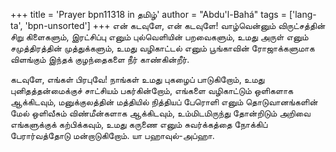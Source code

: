+++
title = 'Prayer bpn11318 in தமிழ்'
author = "Abdu'l-Bahá"
tags = ['lang-ta', 'bpn-unsorted']
+++
என் கடவுளே, என் கடவுளே! வாழ்வென்னும் விருட்சத்தின் சிறு கிளைகளும், இரட்சிப்பு எனும் புல்வெளியின் பறவைகளும், உமது அருள் எனும் சமுத்திரத்தின் முத்துக்களும், உமது  வழிகாட்டல் எனும் பூங்காவின் ரோஜாக்களுமாக விளங்கும் இந்தக் குழந்தைகளை நீர்  காண்கின்றீர்.

கடவுளே, எங்கள் பிரபுவே! நாங்கள் உமது புகழைப் பாடுகிறோம், உமது புனிதத்தன்மைக்குச் சாட்சியம் பகர்கின்றோம், எங்களை வழிகாட்டும் ஒளிகளாக ஆக்கிடவும், மனுக்குலத்தின் மத்தியில் நித்தியப் பேரொளி எனும் தொடுவானங்களின் மேல் ஒளிவீசும் விண்மீன்களாக ஆக்கிடவும், உம்மிடமிருந்து தோன்றிடும் அறிவை எங்களுக்குக் கற்பிக்கவும், உமது கருணை எனும் சுவர்க்கத்தை நோக்கிப் பேரார்வத்தோடு மன்றாடுகிறோம். யா பஹாவுல்-அப்ஹா.
